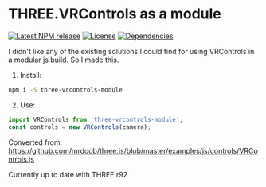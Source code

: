 # THREE.VRControls as a module

[![Latest NPM release][npm-badge]][npm-badge-url]
[![License][license-badge]][license-badge-url]
[![Dependencies][dependencies-badge]][dependencies-badge-url]

I didn't like any of the existing solutions I could find for using VRControls in a modular js build. So I made this.

1. Install:
```bash
npm i -S three-vrcontrols-module
```

2. Use:
```javascript
import VRControls from 'three-vrcontrols-module';
const controls = new VRControls(camera);
```

Converted from: https://github.com/mrdoob/three.js/blob/master/examples/js/controls/VRControls.js

Currently up to date with THREE r92

[npm-badge]: https://img.shields.io/npm/v/three-vrcontrols-module.svg
[npm-badge-url]: https://www.npmjs.com/package/three-vrcontrols-module
[license-badge]: https://img.shields.io/npm/l/three-vrcontrols-module.svg
[license-badge-url]: ./LICENSE.md
[dependencies-badge]: https://img.shields.io/david/halvves/three-vrcontrols-module.svg
[dependencies-badge-url]: https://david-dm.org/halvves/three-vrcontrols-module
